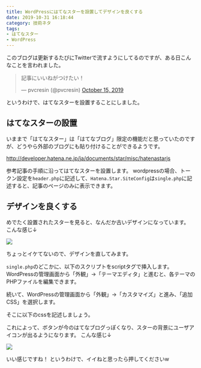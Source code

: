 ```yaml
---
title: WordPressにはてなスターを設置してデザインを良くする
date: 2019-10-31 16:18:44
category: 技術ネタ
tags:
- はてなスター
- WordPress
---
```

このブログは更新するたびにTwitterで流すようにしてるのですが、ある日こんなことを言われました。

<blockquote class="twitter-tweet"><p lang="ja" dir="ltr">記事にいいねがつけたい！</p>&mdash; pvcresin (@pvcresin) <a href="https://twitter.com/pvcresin/status/1184079040056938497?ref_src=twsrc%5Etfw">October 15, 2019</a></blockquote> <script async src="https://platform.twitter.com/widgets.js" charset="utf-8"></script>

というわけで、はてなスターを設置することにしました。

<!-- more -->

## はてなスターの設置

いままで「はてなスター」は「はてなブログ」限定の機能だと思っていたのですが、どうやら外部のブログにも貼り付けることができるようです。

http://developer.hatena.ne.jp/ja/documents/star/misc/hatenastarjs

参考記事の手順に沿ってはてなスターを設置します。
wordpressの場合、トークン設定を`header.php`に記述して、`Hatena.Star.SiteConfig`は`single.php`に記述すると、記事のページのみに表示できます。

## デザインを良くする

めでたく設置されたスターを見ると、なんだか古いデザインになっています。
こんな感じ↓

![](https://lh3.googleusercontent.com/lhTwIvyXVMSJGyDsMc9aXAOJoDy8Z3rRLbdlkrx9qIJEvURD-K_ZRIAZ-TGb6VxKefenxybjvGcy5pWOPf2ZQKeBweQEB4ys8AlBDrNA0_r1YgUK_WJbDC8ZrjAOfcu8k9YXCzRFQj68rFqaKaVqglIdQBNWPA2FHsOeIQizp-VD76825kI9OCP84BYUxlPA7Hk55NbnKcYhjUrx4Y0HKrs_AkpclIAo8i_ubIcb4C5jhMUqyd9OW1by1nUCP7XfYIGMCLtm4hNpBCz3eG6VQmU4BSm8qAf2FhXBVHdJfCHZJwT-v0fSJoz1IB-5dexsY53IwnD5mBkH_kwOAPbLY-Jf6uQbSgyD4Hqlnxy4JNsYSGjxCAscrk-44e6wtB1nvAPRXxSx53Ae0-kti1QHcKJVg2g-Mkd2HZPv2Xr6j5Mq91P_gWX4DMt12Hh6z9P9iaaUa83W-F5ovE9mrjDr0uCpfu64riN5iDV7sY2B_zDVGJ2O3dZJil0U46vJKKl3aMzY23O3IWzH2k6gAQIOHGIK_8KQy75OootT7JvMUmYj9eU5copYVNQoxIFG4rE5As6TSLmToJ-vG5SSYTmd0wFSLbOlA7vVmGQP3xEvis_S9QqrnS1bPK18Ryr7jp_b0YEJS5EMfNtrkLurX-rXZP2GXx2GSSy8QzloCipKqDSUd0IXJnd0h8EXTp2F4y-YR2dmE7q3oqRVox7XhISYW-xSnyMRHVX1y2NjWEn2f-meJFQ=w64-h40-no)

ちょっとイケてないので、デザインを直してみます。

`single.php`のどこかに、以下のスクリプトをscriptタグで挿入します。WordPressの管理画面から「外観」-&gt;「テーマエディタ」と進むと、各テーマのPHPファイルを編集できます。
<script src="https://gist.github.com/salmoncode/08dde225da03ccbc1b7aea5cc152554d.js"></script>

続いて、WordPressの管理画面から「外観」-&gt;「カスタマイズ」と進み、「追加CSS」を選択します。

そこに以下のcssを記述しましょう。
<script src="https://gist.github.com/salmoncode/dcbc88cc4641578c71cee33e4e846662.js"></script>

これによって、ボタンが今のはてなブログっぽくなり、スターの背景にユーザアイコンが出るようになります。
こんな感じ↓

![](https://lh3.googleusercontent.com/YLPTDt6rncD_zDVC2dRuUZE8PWP61Lktf3WVFvp1DMjfL8mf-3vp2MXlh_rixR7rkH6_Uli-zV8vUXV5q0gextSWL4ilUxJXoq1we0t126ywRLqJMtF1HxhewaB4YIccwJCC0JkHz8ZdlUFI3ZUV8633t-kwHUMuiTRkWxoqmiN28Jky1YxjY18DImK_4kFupC2Axu8DaNGbTvrHULrvgtbggK-Dy4Fh8fxeQLkarxaLpk4txtadi0YKq4wdN1T_7tJBr6sxYAIkqNWeRq-t4IFJ7TDcaZWMEdLpP-6N0nflmHIfuNgY3ohxCEnF-Dd812DPsDhIT4rBQx8QDCsQinFZqiyr3kWUyB-lOqHMhLleBrLysq229Z_3ZFrS6EpNS0ey-6Z5tI9EjDuMmSqNBP0ZNVz5LIXHP8DO9U1bpJw5io0MDQkb3_MaS4kMVmPVV4Sz0J09nT3bfCqZzssbHb5XgPlq5fuqx83sPKGwXIjcbTRefXoGjhKyo5ruJWPyg3EhipzxYBKT0ZOeBDYOQW0lYPuEvO4JUdvAzkHS4YgU8aWsR3RNuoeiG5_w7wA4--QkBtQG_IpNabSmmOxvcT0jpLlHrzX9uNXwipPaKWIw-i2adYcWIVI2uD26fAspwUQPWl2PNDDD7msdbDFCLbtevHVRHP5fXsUTWqozkorkTTTJO5-vjO9WRS3EhCZQLFrefSM2sVQD6iWxR97dxQv55THAIdSjefTtLRxxX8o7jBA=w104-h43-no)

いい感じですね！
というわけで、イイねと思ったら押してくださいw
